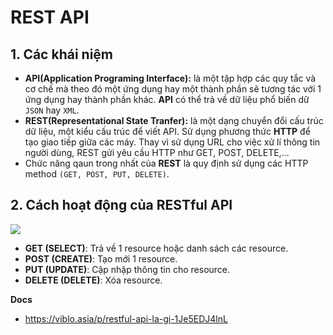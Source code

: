 # REST API 
## 1. Các khái niệm
- **API(Application Programing Interface):** là một tập hợp các quy tắc và cơ chế mà theo đó một ứng dụng hay một thành phần sẽ tương tác với 1 ứng dụng hay thành phần khác. **API** có thể trả về dữ liệu phổ biến dữ `JSON` hay `XML`. 
- **REST(Representational State Tranfer):** là một dạng chuyển đổi cấu trúc dữ liệu, một kiểu cấu trúc để viết API. Sử dụng phương thức **HTTP** để tạo giao tiếp giữa các máy. Thay vì sử dụng URL cho việc xử lí thông tin người dùng, REST gửi yêu cầu HTTP như GET, POST, DELETE,...
- Chức năng qaun trong nhất của **REST** là quy định sử dụng các HTTP method `(GET, POST, PUT, DELETE)`.

## 2. Cách hoạt động của RESTful API
![](https://i.ibb.co/jT127Bg/c502a773-8ac5-4f33-bbf8-fa56916b70dc.png)

- **GET (SELECT)**: Trả về 1 resource hoặc danh sách các resource. 
- **POST (CREATE)**: Tạo mới 1 resource.
- **PUT (UPDATE)**: Cập nhập thông tin cho resource.
- **DELETE (DELETE)**: Xóa resource.

__Docs__
- https://viblo.asia/p/restful-api-la-gi-1Je5EDJ4lnL
